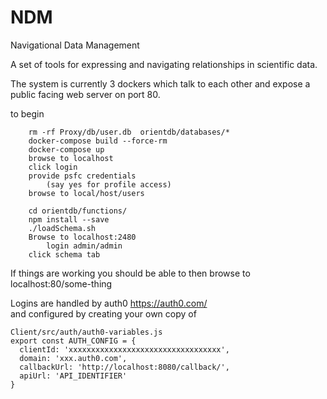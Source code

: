 # NDM
Navigational Data Management

A set of tools for expressing and navigating relationships in scientific data.

The system is currently 3 dockers which talk to each other and expose a public
facing web server on port 80.

to begin
```
    rm -rf Proxy/db/user.db  orientdb/databases/*
    docker-compose build --force-rm
    docker-compose up
    browse to localhost
    click login
    provide psfc credentials
        (say yes for profile access)
    browse to local/host/users

    cd orientdb/functions/
    npm install --save
    ./loadSchema.sh
    Browse to localhost:2480
        login admin/admin
    click schema tab
```

If things are working you should be able to then browse to localhost:80/some-thing

Logins are handled by auth0 https://auth0.com/  
and configured by creating your own copy of

```
Client/src/auth/auth0-variables.js 
export const AUTH_CONFIG = {
  clientId: 'xxxxxxxxxxxxxxxxxxxxxxxxxxxxxxxxxx',
  domain: 'xxx.auth0.com',
  callbackUrl: 'http://localhost:8080/callback/',
  apiUrl: 'API_IDENTIFIER'
}
```
